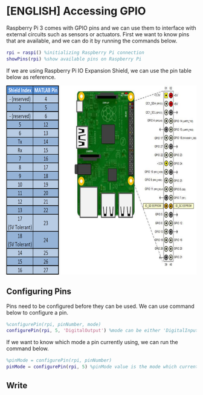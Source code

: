 # [ENGLISH] Accessing GPIO
Raspberry Pi 3 comes with GPIO pins and we can use them to interface with external circuits such as sensors or actuators. First we want to know pins that are available, and we can do it by running the commands below.

```matlab
rpi = raspi() %initializing Raspberry Pi connection
showPins(rpi) %show available pins on Raspberry Pi
```

If we are using Raspberry Pi IO Expansion Shield, we can use the pin table below as reference.

<img src="/images/matlabPins.png" height="500">

## Configuring Pins
Pins need to be configured before they can be used. We can use command below to configure a pin.

```matlab
%configurePin(rpi, pinNumber, mode)
configurePin(rpi, 5, 'DigitalOutput') %mode can be either 'DigitalInput', 'DigitalOutput', or 'PWM'
```

If we want to know which mode a pin currently using, we can run the command below.

```matlab
%pinMode = configurePin(rpi, pinNumber)
pinMode = configurePin(rpi, 5) %pinMode value is the mode which currently being used
```

## Write
